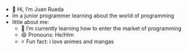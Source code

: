 - 👋 Hi, I’m Juan Rueda
- Im a junior programmer learning about the world of programming
- little about me:
  - 🌱 I’m currently learning how to enter the market of programming
  - 😄 Pronouns: He/Him
  - ⚡ Fun fact: i love animes and mangas

<!---
Rueda-Juan/Rueda-Juan is a ✨ special ✨ repository because its `README.md` (this file) appears on your GitHub profile.
You can click the Preview link to take a look at your changes.
--->
